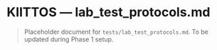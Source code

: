 # KIITTOS — lab_test_protocols.md
> Placeholder document for `tests/lab_test_protocols.md`.
> To be updated during Phase 1 setup.
